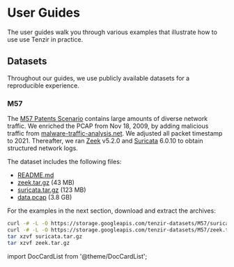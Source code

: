 # User Guides

The user guides walk you through various examples that illustrate how to use use
Tenzir in practice.

## Datasets

Throughout our guides, we use publicly available datasets for a reproducible
experience.

### M57

The [M57 Patents
Scenario](https://digitalcorpora.org/corpora/scenarios/m57-patents-scenario/)
contains large amounts of diverse network traffic. We enriched the PCAP from Nov
18, 2009, by adding malicious traffic from
[malware-traffic-analysis.net](https://malware-traffic-analysis.net). We
adjusted all packet timestamp to 2021. Thereafter, we ran
[Zeek](https://zeek.org) v5.2.0 and [Suricata](https://suricata.io) 6.0.10 to
obtain structured network logs.

The dataset includes the following files:

- [README.md](https://storage.googleapis.com/tenzir-datasets/M57/README.md)
- [zeek.tar.gz](https://storage.googleapis.com/tenzir-datasets/M57/zeek.tar.gz) (43 MB)
- [suricata.tar.gz](https://storage.googleapis.com/tenzir-datasets/M57/suricata.tar.gz) (123 MB)
- [data.pcap](https://storage.googleapis.com/tenzir-datasets/M57/PCAP/data.pcap) (3.8 GB)

For the examples in the next section, download and extract the archives:

```bash
curl -# -L -O https://storage.googleapis.com/tenzir-datasets/M57/suricata.tar.gz
curl -# -L -O https://storage.googleapis.com/tenzir-datasets/M57/zeek.tar.gz
tar xzvf suricata.tar.gz
tar xzvf zeek.tar.gz
```

import DocCardList from '@theme/DocCardList';

<DocCardList />
